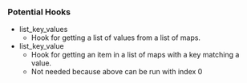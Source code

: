
### Potential Hooks

- list_key_values
  - Hook for getting a list of values from a list of maps.
- list_key_value
  - Hook for getting an item in a list of maps with a key matching a value.
  - Not needed because above can be run with index 0

